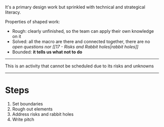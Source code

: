 It's a primary design work but sprinkled with technical and strategical literacy.

Properties of shaped work:

- Rough: clearly unfinished, so the team can apply their own knowledge on it
- Solved: all the macro are there and connected together, there are no _open questions nor [[17 - Risks and Rabbit holes|rabbit holes]]_
- Bounded: **it tells us what not to do**

---

This is an activity that cannot be scheduled due to its risks and unknowns

---

# Steps

1. Set boundaries
2. Rough out elements
3. Address risks and rabbit holes
4. Write pitch